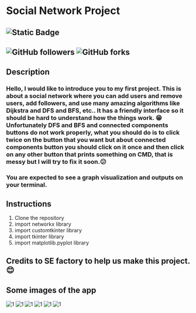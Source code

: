 # Social Network Project
## ![Static Badge](https://img.shields.io/badge/Python-grey?style=for-the-badge&logo=python)

## ![GitHub followers](https://img.shields.io/github/followers/MohamadHassanSalameh421) ![GitHub forks](https://img.shields.io/github/forks/MohamadHassanSalameh421/Social-Media-Network-FCS-Project)



## Description
### Hello, I would like to introduce you to my first project. This is about a social network where you can add users and remove users, add followers, and use many amazing algorithms like Dijkstra and DFS and BFS, etc.. It has a friendly interface so it should be hard to understand how the things work. :grin: Unfortunately DFS and BFS and connected components buttons do not work properly, what you should do is to click twice on the button that you want but about connected components button you should click on it once and then click on any other button that prints something on CMD, that is messy but I will try to fix it soon.:confused:
### You are expected to see a graph visualization and outputs on your terminal.

## Instructions
1. Clone the repository
2. import networkx library
3. import customtkinter library
4. import tkinter library
5. import matplotlib.pyplot library

## Credits to SE factory to help us make this project. :blush:

## Some images of the app
![1](https://github.com/user-attachments/assets/80549169-8b2f-4711-b216-72c4f185559e)
![1](https://github.com/user-attachments/assets/73d70dc9-b97c-471c-824c-cb7a4d02f761)
![1](https://github.com/user-attachments/assets/ce08ff24-5470-47c9-870e-f805f01c8680)
![1](https://github.com/user-attachments/assets/7a4683d0-7630-4907-8dd2-9ef12d5c4dda)
![1](https://github.com/user-attachments/assets/a78df6ef-8dbc-4647-b9ca-91b989529d5f)
![1](https://github.com/user-attachments/assets/5bce56a7-5132-47f6-9fd2-de7c4a552924)




